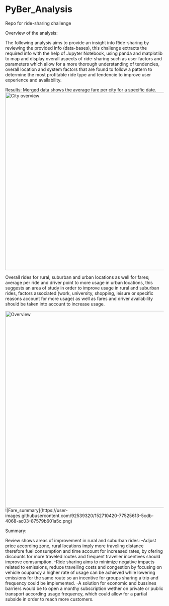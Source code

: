 # PyBer_Analysis
Repo for ride-sharing challenge

Overview of the analysis:

The following analysis aims to provide an insight into Ride-sharing by reviewing the provided info (data-bases), this challenge extracts the required info with the help of Jupyter Notebook, using panda and matplotlib to map and display overall aspects of ride-sharing such as user factors and parameters which allow for a more thorough understanding of tendencies, overall location and system factors that are found to follow a pattern to determine the most profitable ride type and tendencie to improve user experience and availability.


Results:
Merged data shows the average fare per city for a specific date.
<img width="566" alt="City overview" src="https://user-images.githubusercontent.com/92539320/152709913-882d8a6a-c19b-4e80-922d-7fbb9e84a28d.png">

Overall rides for rural, suburban and urban locations as well for fares; average per ride and driver point to more usage in urban locations, this suggests an area of study in order to improve usage in rural and suburban rides, factors associated (work, university, shopping, leisure or specific reasons account for more usage) as well as fares and driver availability should be taken into account to increase usage.

<img width="626" alt="Overview" src="https://user-images.githubusercontent.com/92539320/152710402-28aacc5a-ba95-4c67-a8b3-442526f9f5c1.png">
![Fare_summary](https://user-images.githubusercontent.com/92539320/152710420-77525613-5cdb-4068-ac03-87579b601a5c.png)


Summary: 

Review shows areas of improvement in rural and suburban rides:
-Adjust price according zone, rural locations imply more traveling distance therefore fuel consumption and time account for increased rates, by ofering discounts for more traveled routes and frequent traveller incentives should improve comsumption.
-Ride sharing aims to minimize negative impacts related to emissions, reduce travelling costs and congestion by focusing on vehicle ocupancy a higher rate of usage can be achieved while lowering emissions for the same route so an incentive for groups sharing a trip and frequency could be implemented.
-A solution for economic and bussines barriers would be to open a monthy subscription wether on private or public transport according usage frequency, which could allow for a partial subside in order to reach more customers.
